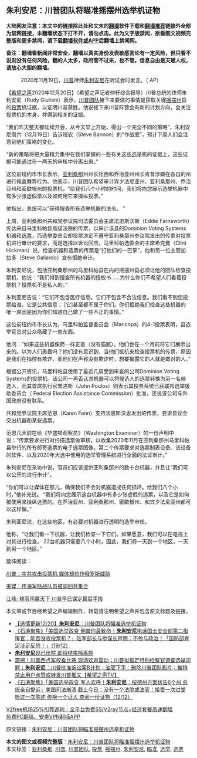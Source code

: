  <h2>朱利安尼：川普团队将瞄准摇摆州选举机证物</h2> <p class="notice"><b>大陆网友注意：本文中的链接除此处和文末的<a href="https://github.com/bannedbook/fanqiang" >翻墙</a>软件下载和<a href="https://github.com/killgcd/justmysocks/blob/master/README.md">翻墙推荐</a>链接外全部为禁网链接，未翻墙状态下打不开，请勿点击。此为文字版禁闻，欲看图文视频完整版和更多禁闻，请下载<a href="https://github.com/bannedbook/fanqiang">翻墙软件或APP</a>后翻墙上禁闻网。</p><p>备注：翻墙看新闻非常安全，翻墙以真实身份发表敏感言论有一定风险，但只看不说则没有任何风险，翻的人太多，政府管不过来，也不管。信息自由是天赋人权，请放心大胆的翻墙。</b></p>  <div class="entry"> <figure><figcaption>2020年11月19日，<a href="https://www.bannedbook.org/bnews/tag/%e5%b7%9d%e6%99%ae/" class="st_tag internal_tag" rel="tag" title="标签 川普 下的日志">川普</a>律师<a href="https://www.bannedbook.org/bnews/tag/%e6%9c%b1%e5%88%a9%e5%ae%89%e5%b0%bc/" class="st_tag internal_tag" rel="tag" title="标签 朱利安尼 下的日志">朱利安尼</a>在听证会时发言。（ AP）</figcaption></figure> <p>【<span class='wp_keywordlink_affiliate'><a href="https://www.soundofhope.org" title="希望之声" target="_blank">希望之声</a></span>2020年12月20日】（希望之声记者仲轩综合报导）川普总统的律师朱利安尼（Rudy Giuliani）表示，<a href="https://www.bannedbook.org/bnews/tag/%e5%b7%9d%e6%99%ae%e5%9b%a2%e9%98%9f/" class="st_tag internal_tag" rel="tag" title="标签 川普团队 下的日志">川普团队</a>接下来要做的事情是获取关键<a href="https://www.bannedbook.org/bnews/tag/%E6%91%87%E6%91%86%E5%B7%9E/" class="st_tag internal_tag" rel="tag" title="标签 摇摆州 下的日志">摇摆州</a>县的<a href="https://www.bannedbook.org/bnews/tag/%E6%8A%95%E7%A5%A8/" class="st_tag internal_tag" rel="tag" title="标签 投票 下的日志">投票</a>机证据，以证明川普获胜。他说接下来川普阵营会有新的计划方向，会关注投票机的本身，并得到相关的证据。</p> <p>“我们昨天整天都陆续开会，从今天早上开始，得出一个完全不同的策略”，朱利安尼周六（12月19日）告诉班农（Steve Bannon）的“作战室”，预计下周人们会注意到他们策略的变化。</p> <p>“新的策略将把大量精力集中在我们掌握的一些有关这些<a href="https://www.bannedbook.org/bnews/tag/%e9%80%89%e4%b8%be/" class="st_tag internal_tag" rel="tag" title="标签 选举 下的日志">选举</a>机的证据上，这些证据可能通过在一两天的审核中分离出来。”</p> <p>这位前纽约市市长表示，<a href="https://www.bannedbook.org/bnews/tag/%e4%ba%9a%e5%88%a9%e6%a1%91%e9%82%a3/" class="st_tag internal_tag" rel="tag" title="标签 亚利桑那 下的日志">亚利桑那</a>州州长杜西和乔治亚州州长肯普涉嫌在各自的州进行掩盖舞弊行为。他表示，川普团队希望审计宾夕法尼亚州、亚利桑那州、乔治亚州和密歇根州的投票机，“给我们八个小时的时间，我们将向您展示选举机器中有多少张虚假票以及如何用它来操纵投票。”</p> <p>他指出，总统可以“获得搜查所有选举机器的法令。 ”</p>  <p>上周，亚利桑那州共和党参议院司法委员会主席法恩斯沃斯（Eddie Farnsworth）传达来自马里科帕县高级法院的传票，以审计该县的Dominion Voting Systems机器和<a href="https://www.bannedbook.org/bnews/tag/%E9%80%89%E7%A5%A8/" class="st_tag internal_tag" rel="tag" title="标签 选票 下的日志">选票</a>，而选举委员会却投票决定不遵守亚利桑那州参议院发出的传票对投票机进行审计的要求，而是选择以诉讼回应。马里科帕选委会的主席希克曼（Clint Hickman）说，检查机器和选票的传票是“打他们的一巴掌”，他和另一位主管加拉多（Steve Gallardo）宣布拒绝审计。</p> <p>朱利安尼说，包括亚利桑那州的马里科帕县在内的摇摆州县必须让他的团队检查投票机，他说：“我们得到搜查所有机器的授权书……为什么你们不希望人们看着投票机？投票机不是私人的。”</p> <p>朱利亚尼告说：“它们不包含医疗信息。它们不包含不合法信息。我们看不到您投票给谁。它是公共信息； [它]甚至都不属于你们。你们拒绝我们检查这些机器的唯一原因是因为你们知道自己做了一些不正的事情。”</p> <p>这位前纽约市市长认为，马里科帕监督委员会（Maricopa）的4-1投票表明，县选举官员对公众隐藏了一些东西。</p> <p>他问：“如果这些机器像箭一样正直（没有猫腻），他们会在一个月前将它们展示出来的。以为人们愚蠢吗？他们没有意识到，当他们抵抗来检查投票机的传票，原因是我们在指控有欺诈，而他们在声称没有欺诈时，想要揭露它的人就是做对的人。”</p>  <p>根据公开资讯，马里科帕县使用了最近几周受到审查的公司Dominion Voting Systems的投票机。该公司一再否认其机器可以将候选人的选票转换为另一名候选人，而其首席执行官普洛斯（John Poulos）则表示其投票系统已获联邦选举援助委员会（ Federal Election Assistance Commission）批准，还说该公司与外国政府没有联系。</p> <p>共和党参议院主席范恩（Karen Fann）支持法恩斯沃思发出的传票，要求县议会交出机器和某些选票。</p> <p>范恩几天前在给《华盛顿观察员》（Washington Examiner）的一份声明中说：“传票要求进行对扫描选票做审核，以收集2020年11月在亚利桑那州马里科帕县举行的所有邮寄选票的电子选票图像。第二个传票要求对选票制表设备、该设备的软件、以及2020年大选中使用的选举管理系统进行全面的法证审计。”</p> <p>朱利安尼在采访中说，官员们应该提供亚利桑那州的数十台机器，并且让“我们可以公开的进行审计”。</p> <p>“你们可以让媒体在那儿，确保我们不会对机器造成任何损坏。给我们八个小时，”他补充说。 “我们将向您展示这台机器中有多少张虚假的选票，以及它是如何被使用来操纵选票的。在乔治亚州、亚利桑那州、密歇根州、和宾夕法尼亚州都可以这样做。”</p>  <p>朱利亚尼说，在这些地区，有必要对机器进行透明的选举审核。</p> <p>他称，“让我们看一下机器，让我们检查一下它们。如果愿意，我们可以在电视上对其进行检查。 22台机器只需要八个小时。因此，我们将一天到一个地区，一天到另一个地区。”</p> <p>延伸阅读：</p> <p><a href="https://www.soundofhope.org/post/455302">川普：中共攻击投票机 媒体却炒作俄罗斯威胁</a></p> <p><a href="https://www.soundofhope.org/post/455440">美媒：传海军陆战队员被调回并集合</a></p>  <p><a href="https://www.soundofhope.org/post/455590">江峰: 输官司赢天下 川普早已谋定最后手段</a></p> <p>本文章或节目经希望之声编辑制作，转载请注明希望之声并包含原文标题及链接。</p> <ul class='op-related-articles' title='相关阅读'> <li><a href='https://www.bannedbook.org/bnews/comments/20201221/1451813.html' target='_blank'>【选情更新12/20】<b>朱利安尼</b>：川普团队将瞄准选举机证物</a></li> <li><a href='https://www.bannedbook.org/bnews/bannedvideo/20201220/1451519.html' target='_blank'>《石涛聚焦》「美国选举政变 倒霉你最致命！<b>朱利安尼</b>电话国土安全部第二指挥官：能否没收投票机？」陆军部长与参谋长声明：不参与政治！「国防部肯定涉足反恐！」（19/12）</a></li> <li><a href='https://www.bannedbook.org/bnews/comments/20201214/1447230.html' target='_blank'><b>朱利安尼</b>现已出院 即将结束隔离期</a></li> <li><a href='https://www.bannedbook.org/bnews/cbnews/20201213/1447175.html' target='_blank'>震撼！川普西点军校看比赛 现场欢声雷动；川普拟指定特别检察官调查选举问题；<b>朱利安尼</b>：川普批准诉讼案B计划；油管下手：删除川普团队影片；推特禁止用户点赞或转发川普推文【希望之声TV】</a></li> <li><a href='https://www.bannedbook.org/bnews/bannedvideo/20201213/1446820.html' target='_blank'>《石涛聚焦》「美国选举政变 军人欢呼！<b>朱利安尼</b>：按德州方案状告6个州 总统亲自提诉」美国司法崩溃 截止今日：没有一个法院或法官：接受一次过堂 听过一次陈述 传唤一个证人 查阅一份证物（12/12）</a></li> </ul> <p class="texttj"> <a href="https://github.com/bannedbook/fanqiang/wiki/V2ray%E6%9C%BA%E5%9C%BA" target="_blank">V2free机场25%引荐返利：全平台免费SS/V2ray节点+经济套餐高速翻墙</a><br/> <a href="https://github.com/bannedbook/fanqiang/wiki/%E7%A6%81%E9%97%BB%E7%BD%91%E5%AE%89%E5%8D%93%E7%BF%BB%E5%A2%99%E6%96%B0%E9%97%BBAPP" target="_blank">免费PC翻墙、安卓VPN翻墙APP</a></p><p>原文链接：<a class="src_link"  href="https://www.soundofhope.org/post/455614" target="_blank">朱利安尼：川普团队将瞄准摇摆州选举机证物</a></p><a name='sharetosocial'></a>       <div><b>本文的图文或视频完整版</b>：<a href='https://www.bannedbook.org/bnews/comments/20201221/1451838.html'>朱利安尼：川普团队将瞄准摇摆州选举机证物</a></div>  </div><!--END ENTRY--> <div class="postfooter"> <div>本文标签：<a href="https://www.bannedbook.org/bnews/tag/%e4%ba%9a%e5%88%a9%e6%a1%91%e9%82%a3/" rel="tag">亚利桑那</a>, <a href="https://www.bannedbook.org/bnews/tag/%e5%b7%9d%e6%99%ae/" rel="tag">川普</a>, <a href="https://www.bannedbook.org/bnews/tag/%e5%b7%9d%e6%99%ae%e5%9b%a2%e9%98%9f/" rel="tag">川普团队</a>, <a href="https://www.bannedbook.org/bnews/tag/%E6%8A%95%E7%A5%A8/" rel="tag">投票</a>, <a href="https://www.bannedbook.org/bnews/tag/%E6%91%87%E6%91%86%E5%B7%9E/" rel="tag">摇摆州</a>, <a href="https://www.bannedbook.org/bnews/tag/%e6%9c%b1%e5%88%a9%e5%ae%89%e5%b0%bc/" rel="tag">朱利安尼</a>, <a href="https://www.bannedbook.org/bnews/tag/%E7%9E%84%E5%87%86/" rel="tag">瞄准</a>, <a href="https://www.bannedbook.org/bnews/tag/%e9%80%89%e4%b8%be/" rel="tag">选举</a>, <a href="https://www.bannedbook.org/bnews/tag/%E9%80%89%E7%A5%A8/" rel="tag">选票</a></div>  </div><!--END POSTFOOTER--> 